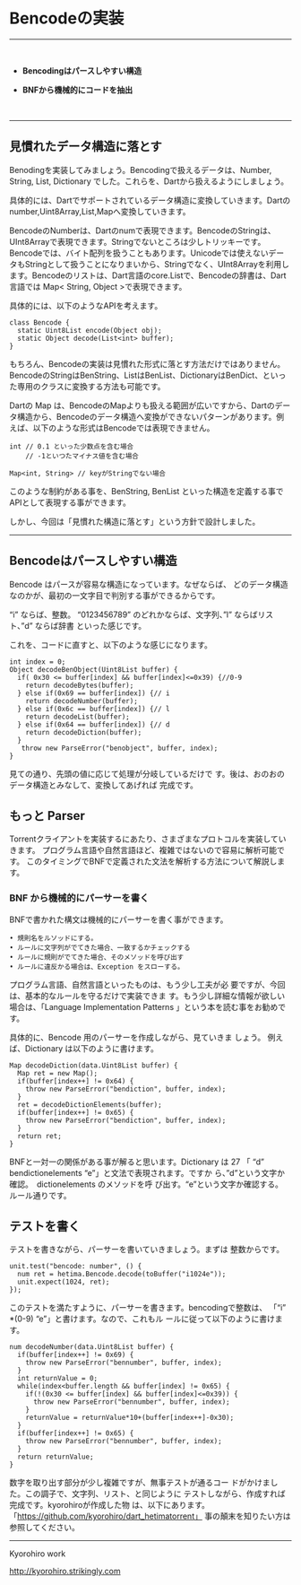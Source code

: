 # Bencodeの実装
<hr>
<br>


* **Bencodingはパースしやすい構造**

* **BNFから機械的にコードを抽出**


<br>
<hr>

## 見慣れたデータ構造に落とす

Benodingを実装してみましょう。Bencodingで扱えるデータは、Number, String, List, Dictionary でした。これらを、Dartから扱えるようにしましょう。

具体的には、Dartでサポートされているデータ構造に変換していきます。Dartのnumber,Uint8Array,List,Mapへ変換していきます。

BencodeのNumberは、Dartのnumで表現できます。BencodeのStringは、UInt8Arrayで表現できます。Stringでないところは少しトリッキーです。Bencodeでは、バイト配列を扱うこともあります。Unicodeでは使えないデータもStringとして扱うことになりまいから、Stringでなく、UInt8Arrayを利用します。Bencodeのリストは、Dart言語のcore.Listで、Bencodeの辞書は、Dart言語では Map< String, Object >で表現できます。


具体的には、以下のようなAPIを考えます。

```
class Bencode {
  static Uint8List encode(Object obj);
  static Object decode(List<int> buffer);
}

```

もちろん、Bencodeの実装は見慣れた形式に落とす方法だけではありません。BencodeのStringはBenString、ListはBenList、DictionaryはBenDict、といった専用のクラスに変換する方法も可能です。

Dartの Map は、BencodeのMapよりも扱える範囲が広いですから、Dartのデータ構造から、Bencodeのデータ構造へ変換ができないパターンがあります。例えば、以下のような形式はBencodeでは表現できません。

```
int // 0.1 といった少数点を含む場合
    // -1といつたマイナス値を含む場合

Map<int, String> // keyがStringでない場合

```

このような制約がある事を、BenString, BenList といった構造を定義する事でAPIとして表現する事ができます。

しかし、今回は「見慣れた構造に落とす」という方針で設計しました。


<hr style="page-break-before: always;">

## Bencodeはパースしやすい構造

Bencode はパースが容易な構造になっています。なぜならば、
どのデータ構造なのかが、最初の一文字目で判別する事ができるからです。

“i” ならば、整数。 “0123456789” のどれかならば、文字列、”l” ならばリスト、”d” ならば辞書 といった感じです。

これを、コードに直すと、以下のような感じになります。

```
int index = 0;
Object decodeBenObject(Uint8List buffer) {
  if( 0x30 <= buffer[index] && buffer[index]<=0x39) {//0-9
    return decodeBytes(buffer);
  } else if(0x69 == buffer[index]) {// i
    return decodeNumber(buffer);
  } else if(0x6c == buffer[index]) {// l
    return decodeList(buffer);
  } else if(0x64 == buffer[index]) {// d
    return decodeDiction(buffer);
  }
   throw new ParseError("benobject", buffer, index);
}
```

見ての通り、先頭の値に応じて処理が分岐しているだけで
す。後は、おのおのデータ構造とみなして、変換してあげれば
完成です。


## もっと Parser

Torrentクライアントを実装するにあたり、さまざまなプロトコルを実装していきます。
プログラム言語や自然言語ほど、複雑ではないので容易に解析可能です。
このタイミングでBNFで定義された文法を解析する方法について解説します。

### BNF から機械的にパーサーを書く

BNFで書かれた構文は機械的にパーサーを書く事ができます。
```
• 規則名をルソッドにする。
• ルールに文字列がでてきた場合、一致するかチェックする
• ルールに規則がでてきた場合、そのメソッドを呼び出す
• ルールに違反かる場合は、Exception をスローする。
```

プログラム言語、自然言語といったものは、もう少し工夫が必
要ですが、今回は、基本的なルールを守るだけで実装できま
す。もう少し詳細な情報が欲しい場合は、「Language Implementation Patterns 」という本を読む事をお勧めです。


具体的に、Bencode 用のパーサーを作成しながら、見ていきま
しょう。
例えば、Dictionary は以下のように書けます。

```
Map decodeDiction(data.Uint8List buffer) {
  Map ret = new Map();
  if(buffer[index++] != 0x64) {
    throw new ParseError("bendiction", buffer, index);
  }
  ret = decodeDictionElements(buffer);
  if(buffer[index++] != 0x65) {
    throw new ParseError("bendiction", buffer, index);
  }
  return ret;
}
```

BNFと一対一の関係がある事が解ると思います。Dictionary は
27
「 “d” bendictionelements “e”」と文法で表現されます。ですか
ら、”d”という文字か確認。　dictionelements のメソッドを呼
び出す。“e”という文字か確認する。　ルール通りです。


## テストを書く

テストを書きながら、パーサーを書いていきましょう。まずは
整数からです。

```
unit.test("bencode: number", () {
  num ret = hetima.Bencode.decode(toBuffer("i1024e"));
  unit.expect(1024, ret);
});
```

このテストを満たすように、パーサーを書きます。bencodingで整数は、
「“i” *(0-9) “e”」と書けます。なので、これもル
ールに従って以下のように書けます。

```
num decodeNumber(data.Uint8List buffer) {
  if(buffer[index++] != 0x69) {
    throw new ParseError("bennumber", buffer, index);
  }
  int returnValue = 0;
  while(index<buffer.length && buffer[index] != 0x65) {
    if(!(0x30 <= buffer[index] && buffer[index]<=0x39)) {
      throw new ParseError("bennumber", buffer, index);
    }
    returnValue = returnValue*10+(buffer[index++]-0x30);
  }
  if(buffer[index++] != 0x65) {
    throw new ParseError("bennumber", buffer, index);
  }
  return returnValue;
}
```

数字を取り出す部分が少し複雑ですが、無事テストが通るコー
ドがかけました。この調子で、文字列、リスト、と同じように
テストしながら、作成すれば完成です。kyorohiroが作成した物
は、以下にあります。「https://github.com/kyorohiro/dart_hetimatorrent」 事の顛末を知りたい方は参照してください。


-------
Kyorohiro work

http://kyorohiro.strikingly.com






